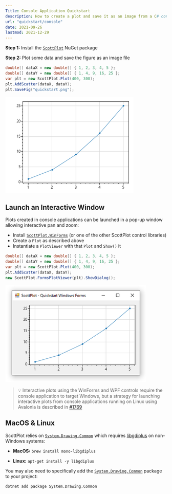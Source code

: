 ```yaml
---
Title: Console Application Quickstart
description: How to create a plot and save it as an image from a C# console application
url: "quickstart/console"
date: 2021-09-26
lastmod: 2021-12-29
---
```


**Step 1:** Install the [`ScottPlot`](https://www.nuget.org/packages/ScottPlot) NuGet package

**Step 2:** Plot some data and save the figure as an image file

```cs
double[] dataX = new double[] { 1, 2, 3, 4, 5 };
double[] dataY = new double[] { 1, 4, 9, 16, 25 };
var plt = new ScottPlot.Plot(400, 300);
plt.AddScatter(dataX, dataY);
plt.SaveFig("quickstart.png");
```

![](scottplot-quickstart-console.png)

## Launch an Interactive Window

Plots created in console applications can be launched in a pop-up window allowing interactive pan and zoom:

* Install [`ScottPlot.WinForms`](https://www.nuget.org/packages/ScottPlot.WinForms) (or one of the other ScottPlot control libraries)
* Create a `Plot` as described above
* Instantiate a `PlotViewer` with that `Plot` and `Show()` it

```cs
double[] dataX = new double[] { 1, 2, 3, 4, 5 };
double[] dataY = new double[] { 1, 4, 9, 16, 25 };
var plt = new ScottPlot.Plot(400, 300);
plt.AddScatter(dataX, dataY);
new ScottPlot.FormsPlotViewer(plt).ShowDialog();
```

![](scottplot-quickstart-winforms.png)

> 💡 Interactive plots using the WinForms and WPF controls require the console application to target Windows, but a strategy for launching interactive plots from console applications running on Linux using Avalonia is described in [#1769](https://github.com/ScottPlot/ScottPlot/issues/1769#issuecomment-1093504868)

## MacOS & Linux

ScottPlot relies on [`System.Drawing.Common`](https://www.nuget.org/packages/System.Drawing.Common) which requires [libgdiplus](https://www.mono-project.com/docs/gui/libgdiplus/) on non-Windows systems:

* **MacOS:** `brew install mono-libgdiplus`

* **Linux:** `apt-get install -y libgdiplus`

You may also need to specifically add the [`System.Drawing.Common`](https://www.nuget.org/packages/System.Drawing.Common) package to your project:

```
dotnet add package System.Drawing.Common
```